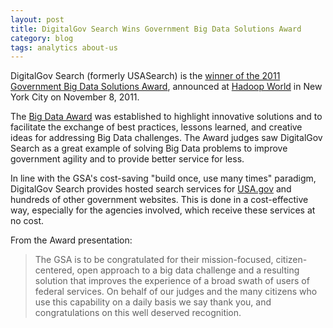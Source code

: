 ```yaml
---
layout: post
title: DigitalGov Search Wins Government Big Data Solutions Award
category: blog
tags: analytics about-us
---
```


DigitalGov Search (formerly USASearch) is the [winner of the 2011 Government Big Data Solutions Award](http://ctolabs.com/gsa-usasearch-wins-2011-government-big-data-solutions-award), announced at [Hadoop World](http://www.hadoopworld.com) in New York City on November 8, 2011.

The [Big Data Award](http://ctolabs.com/big-data-award) was established to highlight innovative solutions and to facilitate the exchange of best practices, lessons learned, and creative ideas for addressing Big Data challenges. The Award judges saw DigitalGov Search as a great example of solving Big Data problems to improve government agility and to provide better service for less.

In line with the GSA's cost-saving "build once, use many times" paradigm, DigitalGov Search provides hosted search services for [USA.gov](http://www.usa.gov) and hundreds of other government websites. This is done in a cost-effective way, especially for the agencies involved, which receive these services at no cost.

From the Award presentation:

> The GSA is to be congratulated for their mission-focused, citizen-centered, open approach to a big data challenge and a resulting solution that improves the experience of a broad swath of users of federal services. On behalf of our judges and the many citizens who use this capability on a daily basis we say thank you, and congratulations on this well deserved recognition.